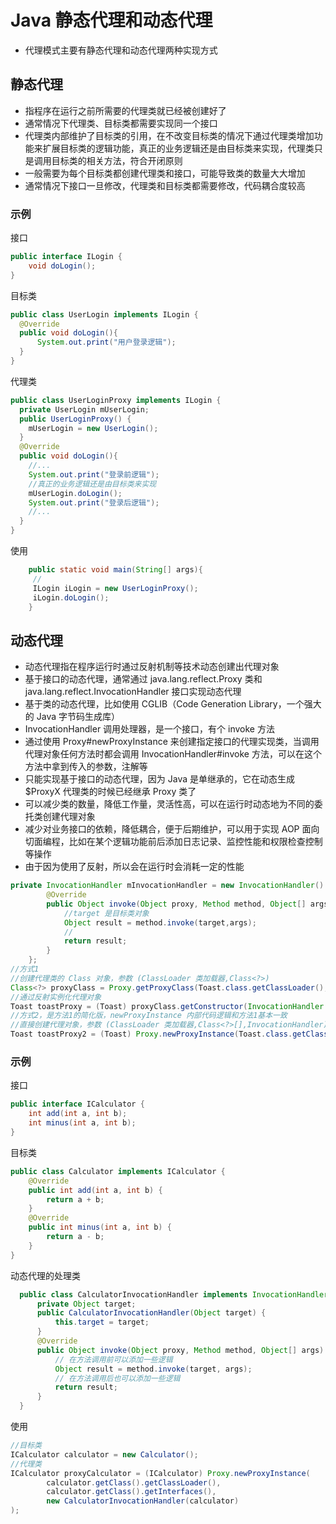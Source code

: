 # Java 静态代理和动态代理
- 代理模式主要有静态代理和动态代理两种实现方式

## 静态代理
- 指程序在运行之前所需要的代理类就已经被创建好了
- 通常情况下代理类、目标类都需要实现同一个接口
- 代理类内部维护了目标类的引用，在不改变目标类的情况下通过代理类增加功能来扩展目标类的逻辑功能，真正的业务逻辑还是由目标类来实现，代理类只是调用目标类的相关方法，符合开闭原则
- 一般需要为每个目标类都创建代理类和接口，可能导致类的数量大大增加
- 通常情况下接口一旦修改，代理类和目标类都需要修改，代码耦合度较高

### 示例
接口
```java
public interface ILogin {
    void doLogin();
}
```

目标类
```java
public class UserLogin implements ILogin {
  @Override
  public void doLogin(){
      System.out.print("用户登录逻辑");
  }   
}
```

代理类
```java
public class UserLoginProxy implements ILogin {
  private UserLogin mUserLogin;
  public UserLoginProxy() {
    mUserLogin = new UserLogin();
  }
  @Override
  public void doLogin(){
    //...
    System.out.print("登录前逻辑");
    //真正的业务逻辑还是由目标类来实现
    mUserLogin.doLogin();
    System.out.print("登录后逻辑");     
    //...
  }
}
```

使用
```java
	public static void main(String[] args){
     //
     ILogin iLogin = new UserLoginProxy();
     iLogin.doLogin();
	}
```


## 动态代理
- 动态代理指在程序运行时通过反射机制等技术动态创建出代理对象
- 基于接口的动态代理，通常通过 java.lang.reflect.Proxy 类和 java.lang.reflect.InvocationHandler 接口实现动态代理
- 基于类的动态代理，比如使用 CGLIB（Code Generation Library，一个强大的 Java 字节码生成库）
- InvocationHandler 调用处理器，是一个接口，有个 invoke 方法
- 通过使用 Proxy#newProxyInstance 来创建指定接口的代理实现类，当调用代理对象任何方法时都会调用 InvocationHandler#invoke 方法，可以在这个方法中拿到传入的参数，注解等
- 只能实现基于接口的动态代理，因为 Java 是单继承的，它在动态生成 $ProxyX 代理类的时候已经继承 Proxy 类了
- 可以减少类的数量，降低工作量，灵活性高，可以在运行时动态地为不同的委托类创建代理对象
- 减少对业务接口的依赖，降低耦合，便于后期维护，可以用于实现 AOP 面向切面编程，比如在某个逻辑功能前后添加日志记录、监控性能和权限检查控制等操作
- 由于因为使用了反射，所以会在运行时会消耗一定的性能

```java
private InvocationHandler mInvocationHandler = new InvocationHandler() {
        @Override
        public Object invoke(Object proxy, Method method, Object[] args) throws Throwable {
            //target 是目标类对象
            Object result = method.invoke(target,args);
            //
            return result;
        }
    };
//方式1
//创建代理类的 Class 对象，参数 (ClassLoader 类加载器,Class<?>)
Class<?> proxyClass = Proxy.getProxyClass(Toast.class.getClassLoader(), Toast.class);
//通过反射实例化代理对象
Toast toastProxy = (Toast) proxyClass.getConstructor(InvocationHandler.class).newInstance(mInvocationHandler);
//方式2，是方法1的简化版，newProxyInstance 内部代码逻辑和方法1基本一致
//直接创建代理对象，参数 (ClassLoader 类加载器,Class<?>[],InvocationHandler)
Toast toastProxy2 = (Toast) Proxy.newProxyInstance(Toast.class.getClassLoader(),new Class<?>[]{Toast.class}, mInvocationHandler);
```

### 示例
接口
```java
public interface ICalculator {
    int add(int a, int b);
    int minus(int a, int b);
}
```
目标类
```java
public class Calculator implements ICalculator {
    @Override
    public int add(int a, int b) {
        return a + b;
    }
    @Override
    public int minus(int a, int b) {
        return a - b;
    }
}
```
动态代理的处理类
```java
  public class CalculatorInvocationHandler implements InvocationHandler {
      private Object target;
      public CalculatorInvocationHandler(Object target) {
          this.target = target;
      }
      @Override
      public Object invoke(Object proxy, Method method, Object[] args) throws Throwable {
          // 在方法调用前可以添加一些逻辑
          Object result = method.invoke(target, args);
          // 在方法调用后也可以添加一些逻辑
          return result;
      }
  }
```
使用
```java
//目标类
ICalculator calculator = new Calculator();
//代理类
ICalculator proxyCalculator = (ICalculator) Proxy.newProxyInstance(
        calculator.getClass().getClassLoader(),
        calculator.getClass().getInterfaces(),
        new CalculatorInvocationHandler(calculator)
);
```